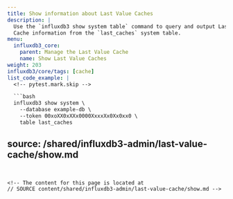 ```yaml
---
title: Show information about Last Value Caches
description: |
  Use the `influxdb3 show system table` command to query and output Last Value
  Cache information from the `last_caches` system table.
menu:
  influxdb3_core:
    parent: Manage the Last Value Cache
    name: Show Last Value Caches
weight: 203
influxdb3/core/tags: [cache]
list_code_example: |
  <!-- pytest.mark.skip -->

  ```bash
  influxdb3 show system \
    --database example-db \
    --token 00xoXX0xXXx0000XxxxXx0Xx0xx0 \
    table last_caches
  ```
source: /shared/influxdb3-admin/last-value-cache/show.md
---
```


<!-- The content for this page is located at
// SOURCE content/shared/influxdb3-admin/last-value-cache/show.md -->
